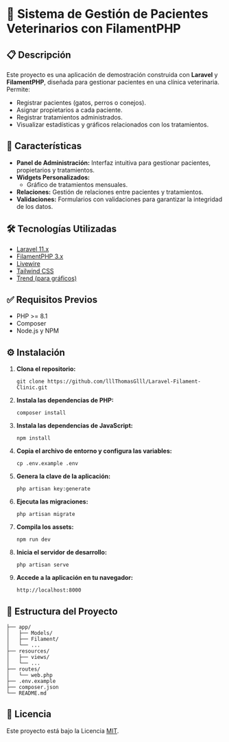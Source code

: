 <!DOCTYPE html>
<html lang="es">
<head>
  <meta charset="UTF-8">
</head>
<body>
  <h1>🐾 Sistema de Gestión de Pacientes Veterinarios con FilamentPHP</h1>

  <div class="section">
    <h2>📋 Descripción</h2>
    <p>
      Este proyecto es una aplicación de demostración construida con <strong>Laravel</strong> y <strong>FilamentPHP</strong>, diseñada para gestionar pacientes en una clínica veterinaria. Permite:
    </p>
    <ul>
      <li>Registrar pacientes (gatos, perros o conejos).</li>
      <li>Asignar propietarios a cada paciente.</li>
      <li>Registrar tratamientos administrados.</li>
      <li>Visualizar estadísticas y gráficos relacionados con los tratamientos.</li>
    </ul>
  </div>

  <div class="section">
    <h2>🚀 Características</h2>
    <ul>
      <li><strong>Panel de Administración:</strong> Interfaz intuitiva para gestionar pacientes, propietarios y tratamientos.</li>
      <li><strong>Widgets Personalizados:</strong>
        <ul>
          <li>Gráfico de tratamientos mensuales.</li>
        </ul>
      </li>
      <li><strong>Relaciones:</strong> Gestión de relaciones entre pacientes y tratamientos.</li>
      <li><strong>Validaciones:</strong> Formularios con validaciones para garantizar la integridad de los datos.</li>
    </ul>
  </div>

  <div class="section">
    <h2>🛠️ Tecnologías Utilizadas</h2>
    <ul>
      <li><a href="https://laravel.com/" target="_blank">Laravel 11.x</a></li>
      <li><a href="https://filamentphp.com/" target="_blank">FilamentPHP 3.x</a></li>
      <li><a href="https://laravel-livewire.com/" target="_blank">Livewire</a></li>
      <li><a href="https://tailwindcss.com/" target="_blank">Tailwind CSS</a></li>
      <li><a href="https://github.com/flowframe/laravel-trend" target="_blank">Trend (para gráficos)</a></li>
    </ul>
  </div>

  <div class="section">
    <h2>✅ Requisitos Previos</h2>
    <ul>
      <li>PHP >= 8.1</li>
      <li>Composer</li>
      <li>Node.js y NPM</li>
    </ul>
  </div>

  <div class="section">
    <h2>⚙️ Instalación</h2>
    <ol>
      <li><strong>Clona el repositorio:</strong>
        <pre><code>git clone https://github.com/lllThomasGlll/Laravel-Filament-Clinic.git</code></pre>
      </li>
      <li><strong>Instala las dependencias de PHP:</strong>
        <pre><code>composer install</code></pre>
      </li>
      <li><strong>Instala las dependencias de JavaScript:</strong>
        <pre><code>npm install</code></pre>
      </li>
      <li><strong>Copia el archivo de entorno y configura las variables:</strong>
        <pre><code>cp .env.example .env</code></pre>
      </li>
      <li><strong>Genera la clave de la aplicación:</strong>
        <pre><code>php artisan key:generate</code></pre>
      </li>
      <li><strong>Ejecuta las migraciones:</strong>
        <pre><code>php artisan migrate</code></pre>
      </li>
      <li><strong>Compila los assets:</strong>
        <pre><code>npm run dev</code></pre>
      </li>
      <li><strong>Inicia el servidor de desarrollo:</strong>
        <pre><code>php artisan serve</code></pre>
      </li>
      <li><strong>Accede a la aplicación en tu navegador:</strong>
        <pre><code>http://localhost:8000</code></pre>
      </li>
    </ol>
  </div>

  <div class="section">
    <h2>📂 Estructura del Proyecto</h2>
    <pre><code>├── app/
│   ├── Models/
│   ├── Filament/
│   └── ...
├── resources/
│   ├── views/
│   └── ...
├── routes/
│   └── web.php
├── .env.example
├── composer.json
└── README.md</code></pre>
  </div>

  <div class="section">
    <h2>📝 Licencia</h2>
    <p>Este proyecto está bajo la Licencia <a href="https://opensource.org/licenses/MIT" target="_blank">MIT</a>.</p>
  </div>

</body>
</html>
